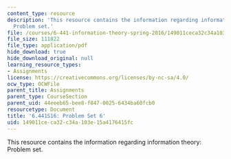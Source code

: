 ```yaml
---
content_type: resource
description: 'This resource contains the information regarding information theory:
  Problem set.'
file: /courses/6-441-information-theory-spring-2016/149011ceca32c34a103e15a4176415fc_MIT6_441S16_problem_set6.pdf
file_size: 111822
file_type: application/pdf
hide_download: true
hide_download_original: null
learning_resource_types:
- Assignments
license: https://creativecommons.org/licenses/by-nc-sa/4.0/
ocw_type: OCWFile
parent_title: Assignments
parent_type: CourseSection
parent_uid: 44eeeb65-bee8-f847-0025-6434ba60fcb0
resourcetype: Document
title: '6.441S16: Problem Set 6'
uid: 149011ce-ca32-c34a-103e-15a4176415fc
---
```

This resource contains the information regarding information theory: Problem set.